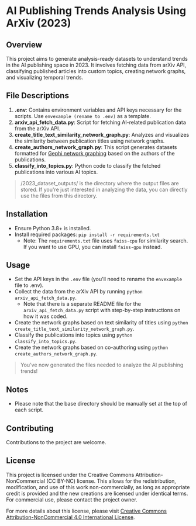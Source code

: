 # AI Publishing Trends Analysis Using ArXiv (2023)

## Overview
This project aims to generate analysis-ready datasets to understand trends in the AI publishing space in 2023. It involves fetching data from arXiv API, classifying published articles into custom topics, creating network graphs, and visualizing temporal trends.

## File Descriptions
1. **.env**: Contains environment variables and API keys necessary for the scripts. Use `envexample (rename to .env)` as a template.
2. **arxiv_api_fetch_data.py**: Script for fetching AI-related publication data from the arXiv API.
3. **create_title_text_similarity_network_graph.py**: Analyzes and visualizes the similarity between publication titles using network graphs.
4. **create_authors_network_graph.py**: This script generates datasets formatted for [Gephi network graphing](https://gephi.org/) based on the authors of the publications.
5. **classify_into_topics.py**: Python code to classify the fetched publications into various AI topics.

> /2023_dataset_outputs/ is the directory where the output files are stored. If you're just interested in analyzing the data, you can directly use the files from this directory.

## Installation
- Ensure Python 3.8+ is installed.
- Install required packages: `pip install -r requirements.txt`
  - Note: The `requirements.txt` file uses `faiss-cpu` for similarity search. If you want to use GPU, you can install `faiss-gpu` instead.

## Usage
- Set the API keys in the `.env` file (you'll need to rename the `envexample` file to .env).
- Collect the data from the arXiv API by running `python arxiv_api_fetch_data.py`.
  - Note that there is a separate README file for the `arxiv_api_fetch_data.py` script with step-by-step instructions on how it was coded.
- Create the network graphs based on text similarity of titles using `python create_title_text_similarity_network_graph.py`.
- Classify the publications into topics using `python classify_into_topics.py`.
- Create the network graphs based on co-authoring using `python create_authors_network_graph.py`.
> You've now generated the files needed to analyze the AI publishing trends!

## Notes
- Please note that the base directory should be manually set at the top of each script.

## Contributing
Contributions to the project are welcome. 

## License

This project is licensed under the Creative Commons Attribution-NonCommercial (CC BY-NC) license. This allows for the redistribution, modification, and use of this work non-commercially, as long as appropriate credit is provided and the new creations are licensed under identical terms. For commercial use, please contact the project owner.

For more details about this license, please visit [Creative Commons Attribution-NonCommercial 4.0 International License](https://creativecommons.org/licenses/by-nc/4.0/).
